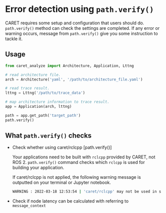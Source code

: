 # Error detection using `path.verify()`

CARET requires some setup and configuration that users should do.
`path.verify()` method can check the settings are completed.
If any error or warning occurs, message from `path.verify()` give you some instruction to tackle it.

## Usage

```python
from caret_analyze import Architecture, Application, Lttng

# read architecture file.
arch = Architecture('yaml', '/path/to/architecture_file.yaml')

# read trace result.
lttng = Lttng('/path/to/trace_data')

# map architecture information to trace result.
app = Application(arch, lttng)

path = app.get_path('target_path')
path.verify()
```

## What `path.verify()` checks

- Check whether using caret/rclcpp [path.verify()]

  Your applications need to be built with `rclcpp` provided by CARET, not ROS 2.
  `path.verify()` command checks which `rclcpp` is used for building your application.

  If caret/rclcpp is not applied, the following warning message is outputted on your terminal or Jupyter notebook.

  ```bash
  WARNING : 2022-03-18 12:53:54 | 'caret/rclcpp' may not be used in subscriber of '/localization/pose_estimator/ndt_scan_matcher'.
  ```

- Check if node latency can be calculated with referring to `message_context`
